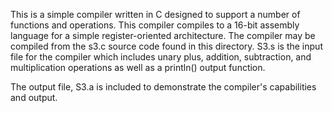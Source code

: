 This is a simple compiler written in C designed to support a number of functions
 and operations. This compiler compiles to a 16-bit assembly language for a simple
 register-oriented architecture. The compiler may be compiled from the s3.c source
 code found in this directory. S3.s is the input file for the compiler which
 includes unary plus, addition, subtraction, and multiplication operations as well
 as a println() output function.

The output file, S3.a is included to demonstrate the compiler's capabilities and
 output.

